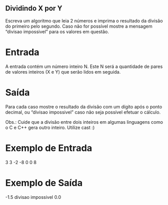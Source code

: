 ## Dividindo X por Y

Escreva um algoritmo que leia 2 números e imprima o resultado da divisão do primeiro pelo segundo. Caso não for possível mostre a mensagem “divisao impossivel” para os valores em questão.

# Entrada
A entrada contém um número inteiro N. Este N será a quantidade de pares de valores inteiros (X e Y) que serão lidos em seguida.

# Saída
Para cada caso mostre o resultado da divisão com um dígito após o ponto decimal, ou “divisao impossivel” caso não seja possível efetuar o cálculo.

Obs.: Cuide que a divisão entre dois inteiros em algumas linguagens como o C e C++ gera outro inteiro. Utilize cast :)

# Exemplo de Entrada	

3
3 -2
-8 0
0 8

# Exemplo de Saída

-1.5
divisao impossivel
0.0
